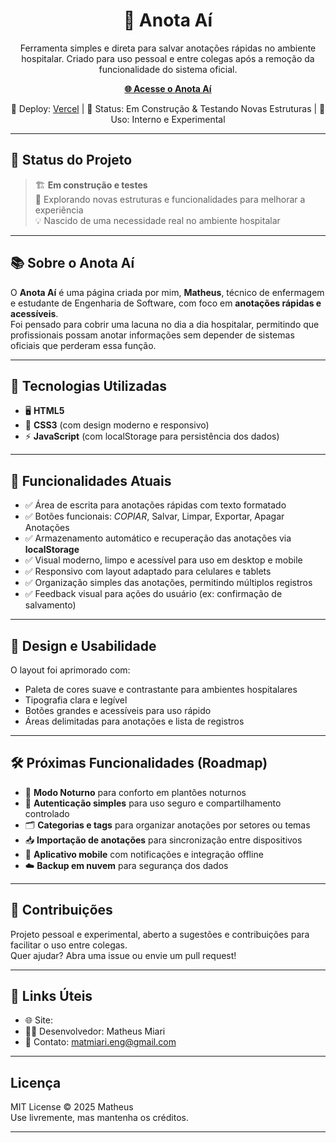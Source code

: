 <h1 align="center">📝 Anota Aí</h1>

<p align="center">
  Ferramenta simples e direta para salvar anotações rápidas no ambiente hospitalar.  
  Criado para uso pessoal e entre colegas após a remoção da funcionalidade do sistema oficial.
</p>

<p align="center">
  <a href="#" target="_blank"><strong>🌐 Acesse o Anota Aí</strong></a>
</p>

<p align="center">
  🚀 Deploy: <a href="https://vercel.com/">Vercel</a> |  
  🧪 Status: Em Construção & Testando Novas Estruturas |  
  📝 Uso: Interno e Experimental
</p>

---

## 🚧 Status do Projeto

> 🏗️ **Em construção e testes**  
> 🔄 Explorando novas estruturas e funcionalidades para melhorar a experiência  
> 💡 Nascido de uma necessidade real no ambiente hospitalar  

---

## 📚 Sobre o Anota Aí

O **Anota Aí** é uma página criada por mim, **Matheus**, técnico de enfermagem e estudante de Engenharia de Software, com foco em **anotações rápidas e acessíveis**.  
Foi pensado para cobrir uma lacuna no dia a dia hospitalar, permitindo que profissionais possam anotar informações sem depender de sistemas oficiais que perderam essa função.

---

## 🚀 Tecnologias Utilizadas

- 🖥️ **HTML5**  
- 🎨 **CSS3** (com design moderno e responsivo)  
- ⚡ **JavaScript** (com localStorage para persistência dos dados)  

---

## 📸 Funcionalidades Atuais

- ✅ Área de escrita para anotações rápidas com texto formatado  
- ✅ Botões funcionais: *COPIAR*, Salvar, Limpar, Exportar, Apagar Anotações  
- ✅ Armazenamento automático e recuperação das anotações via **localStorage**  
- ✅ Visual moderno, limpo e acessível para uso em desktop e mobile  
- ✅ Responsivo com layout adaptado para celulares e tablets  
- ✅ Organização simples das anotações, permitindo múltiplos registros  
- ✅ Feedback visual para ações do usuário (ex: confirmação de salvamento)   

---

## 🎨 Design e Usabilidade

O layout foi aprimorado com:

- Paleta de cores suave e contrastante para ambientes hospitalares  
- Tipografia clara e legível  
- Botões grandes e acessíveis para uso rápido  
- Áreas delimitadas para anotações e lista de registros  

---

## 🛠️ Próximas Funcionalidades (Roadmap)

- 🌙 **Modo Noturno** para conforto em plantões noturnos  
- 🔐 **Autenticação simples** para uso seguro e compartilhamento controlado  
- 🗂️ **Categorias e tags** para organizar anotações por setores ou temas  
- 📥 **Importação de anotações** para sincronização entre dispositivos  
- 📱 **Aplicativo mobile** com notificações e integração offline  
- ☁️ **Backup em nuvem** para segurança dos dados  

---

## 🤝 Contribuições

Projeto pessoal e experimental, aberto a sugestões e contribuições para facilitar o uso entre colegas.  
Quer ajudar? Abra uma issue ou envie um pull request!

---

## 🔗 Links Úteis

- 🌐 Site:  
- 🧑‍💻 Desenvolvedor: Matheus Miari
- 📩 Contato: matmiari.eng@gmail.com

---

## Licença

MIT License © 2025 Matheus  
Use livremente, mas mantenha os créditos.

---
